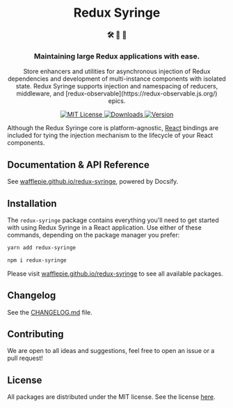<h1 align="center">
Redux Syringe
</h1>

<h3 align="center">
🛠 💪 💉
</h3>

<h3 align="center">
Maintaining large Redux applications with ease.
</h3>

<p align="center">
Store enhancers and utilities for asynchronous injection of Redux dependencies and development of multi-instance components with isolated state. Redux Syringe supports injection and namespacing of reducers, middleware, and [redux-observable](https://redux-observable.js.org/) epics.
</p>

<p align="center">
  <a href="https://github.com/wafflepie/redux-syringe/blob/main/LICENSE">
    <img src="https://flat.badgen.net/badge/license/MIT/blue" alt="MIT License" />
  </a>

  <a href="https://npmjs.com/package/redux-syringe">
    <img src="https://flat.badgen.net/npm/dm/redux-syringe" alt="Downloads" />
  </a>

  <a href="https://npmjs.com/package/redux-syringe">
    <img src="https://flat.badgen.net/npm/v/redux-syringe" alt="Version" />
  </a>
</p>

Although the Redux Syringe core is platform-agnostic, [React](https://github.com/facebook/react/) bindings are included for tying the injection mechanism to the lifecycle of your React components.

## Documentation & API Reference

See [wafflepie.github.io/redux-syringe](https://wafflepie.github.io/redux-syringe/), powered by Docsify.

## Installation

The `redux-syringe` package contains everything you'll need to get started with using Redux Syringe in a React application. Use either of these commands, depending on the package manager you prefer:

```sh
yarn add redux-syringe

npm i redux-syringe
```

Please visit [wafflepie.github.io/redux-syringe](https://wafflepie.github.io/redux-syringe/) to see all available packages.

## Changelog

See the [CHANGELOG.md](https://github.com/wafflepie/redux-syringe/blob/main/CHANGELOG.md) file.

## Contributing

We are open to all ideas and suggestions, feel free to open an issue or a pull request!

## License

All packages are distributed under the MIT license. See the license [here](https://github.com/wafflepie/redux-syringe/blob/main/LICENSE).
